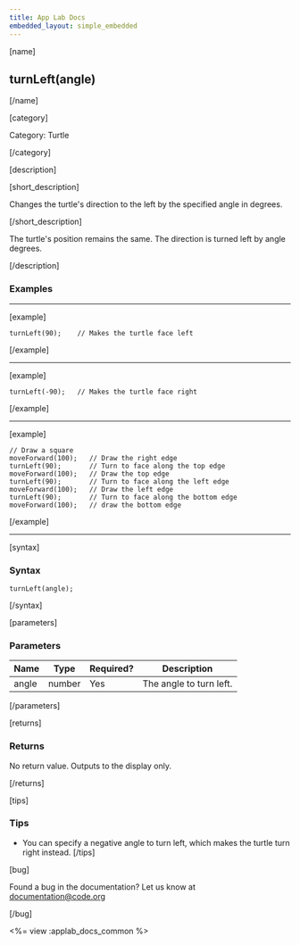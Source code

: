 ```yaml
---
title: App Lab Docs
embedded_layout: simple_embedded
---
```


[name]

## turnLeft(angle)

[/name]


[category]

Category: Turtle

[/category]

[description]

[short_description]

Changes the turtle's direction to the left by the specified angle in degrees.

[/short_description]

The turtle's position remains the same. The direction is turned left by angle degrees.

[/description]

### Examples
____________________________________________________

[example]


```
turnLeft(90);    // Makes the turtle face left
```

[/example]

____________________________________________________

[example]


```
turnLeft(-90);   // Makes the turtle face right
```

[/example]

____________________________________________________

[example]


```
// Draw a square
moveForward(100);   // Draw the right edge
turnLeft(90);       // Turn to face along the top edge
moveForward(100);   // Draw the top edge
turnLeft(90);       // Turn to face along the left edge
moveForward(100);   // Draw the left edge
turnLeft(90);       // Turn to face along the bottom edge
moveForward(100);   // draw the bottom edge
```

[/example]

____________________________________________________

[syntax]

### Syntax

```
turnLeft(angle);
```

[/syntax]

[parameters]

### Parameters

| Name  | Type | Required? | Description |
|-----------------|------|-----------|-------------|
| angle | number | Yes | The angle to turn left.  |

[/parameters]

[returns]

### Returns
No return value. Outputs to the display only.

[/returns]

[tips]

### Tips
- You can specify a negative angle to turn left, which makes the turtle turn right instead.
[/tips]

[bug]

Found a bug in the documentation? Let us know at documentation@code.org

[/bug]

<%= view :applab_docs_common %>
